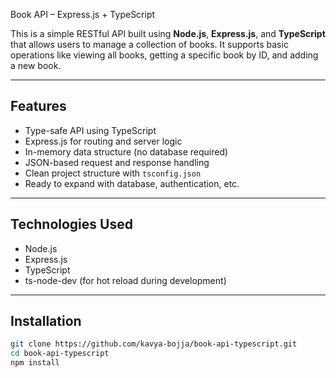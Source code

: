  Book API – Express.js + TypeScript

This is a simple RESTful API built using **Node.js**, **Express.js**, and **TypeScript** that allows users to manage a collection of books. It supports basic operations like viewing all books, getting a specific book by ID, and adding a new book.

---

## Features

- Type-safe API using TypeScript
- Express.js for routing and server logic
- In-memory data structure (no database required)
- JSON-based request and response handling
- Clean project structure with `tsconfig.json`
- Ready to expand with database, authentication, etc.

---

## Technologies Used

- Node.js
- Express.js
- TypeScript
- ts-node-dev (for hot reload during development)

---

## Installation

```bash
git clone https://github.com/kavya-bojja/book-api-typescript.git
cd book-api-typescript
npm install
